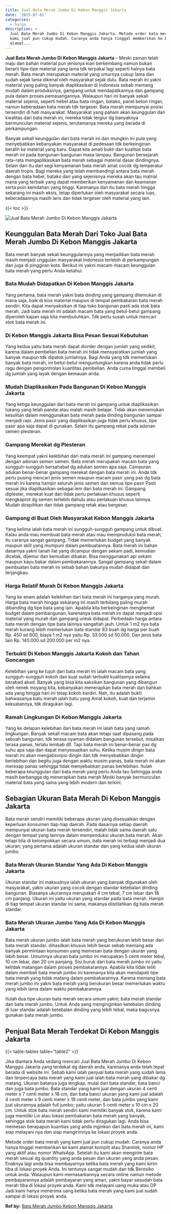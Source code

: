 ```yaml
---
title: Jual Bata Merah Jumbo Di Kebon Manggis Jakarta
date: '2025-07-01'
categories:
  - harga
description: >-
  Jual Bata Merah Jumbo Di Kebon Manggis Jakarta. Metode order bata merah yang
  kami jual pun cukup mudah. Caranya anda hanya tinggal memberikan ke kami
  alamat...
---
```


**Jual Bata Merah Jumbo Di Kebon Manggis Jakarta** – Meski zaman telah maju dan bahan material pun jenisnya kian berkembang namun bukan berarti tipe-tipe material yang lama tdk terpakai lagi seperti halnya bata merah. Bata merah merupakan material yang umurnya cukup lama dan sudah sejak lama dikenal oleh masyarakat sejak dulu. Bata merah ini yakni material yang paling banyak diaplikasikan di Indonesia sebab memang mudah dalam produksinya, gampang untuk mendapatkannya dan gampang pula dalam proses pemasangannya. Walaupun hari ini banyak sekali material sejenis, seperti hebel atau bata ringan, batako, panel beton ringan, namun keberadaan bata merah tdk tergeser. Bata merah mempunyai posisi tersendiri di hati masyarakat. Masyarakat yang paham akan keunggulan dan kwalitas dari bata merah ini, mereka tidak tergiur dg banyaknya bermunculan material sejenis, terutamanya mereka yang berada di perkampungan.

Banyak sekali keunggulan dari bata merah ini dan mungkin ini pula yang menyebabkan kebanyakan masyarakat di pedesaan tdk berkeinginan beralih ke material yang baru. Dapat kita amati bukti dari kualitas bata merah ini pada bangunan-bangunan masa lampau. Bangunan bersejarah rata-rata mengaplikasikan bata merah sebagai material dasar dindingnya. Selain dari itu dari segi kenyamanan bata merah amat cocok dg temperatur daerah tropis. Bagi mereka yang telah membandingi antara bata merah dengan bata hebel, batako dan yang sejenisnya mereka akan tau matrial mana yang terbaik yang dapat memberikan kenyamanan dan keamanan serta poin keindahan yang tinggi. Karenanya dari itu bata merah hingga sekarang ini masih eksis, tetap diperlukan oleh masyarakat secara luas, keberadaannya masih laris dan tidak tergeser oleh material yang lain.

{{< toc >}}

![Jual Bata Merah Jumbo Di Kebon Manggis Jakarta](/images/jual-bata-merah-32.png)

## Keunggulan Bata Merah Dari Toko Jual Bata Merah Jumbo Di Kebon Manggis Jakarta

Bata merah banyak sekali keunggulannya yang menjadikan bata merah masih menjadi unggulan masyarakat Indonesia terlebih di perkampungan dan juga di pinggiran kota. Berikut ini yakni macam-macam keunggulan bata merah yang perlu Anda ketahui.

### Bata Mudah Didapatkan Di Kebon Manggis Jakarta

Yang pertama, bata merah yakni bata dinding yang gampang ditemukan di mana saja, baik di kios material maupun di tempat pembakaran bata merah sendiri. Kita dapat menyaksikan di tiap toko bangunan pasti ada stok bata merah. Jadi bata merah ini adalah macam bata yang betul-betul gampang diperoleh kapan saja kita membutuhkan. Tdk perlu susah untuk mencari stok bata merah ini.

### Di Kebon Manggis Jakarta Bisa Pesan Sesuai Kebutuhan

Yang kedua yaitu bata merah dapat diorder dengan jumlah yang sedikit, karena dalam pembelian bata merah ini tidak mensyaratkan jumlah yang banyak maupun tdk dipatok jumlahnya. Bagi Anda yang tdk memerlukan banyak bata merah, ini betul-betul menguntungkan karena anda tidak perlu ragu dengan pengontrolan kuantitas pembelian. Anda cuma tinggal membeli dg jumlah yang layak dengan kemauan anda.

### Mudah Diaplikasikan Pada Bangunan Di Kebon Manggis Jakarta

Yang ketiga keunggulan dari bata merah ini gampang untuk diaplikasikan tukang yang telah pandai atau malah masih belajar. Tidak akan menemukan kesulitan dalam menggunakan bata merah pada dinding bangunan sampai menjadi rapi. Jenis pasir yang diaplikasikan juga tidak perlu khusus, tipe pasir apa saja dapat di gunakan. Selain itu gampang rekat pada adonan semen plesteran.

### Gampang Merekat dg Plesteran

Yang keempat yakni kelebihan dari mata merah ini gampang menempel dengan adonan semen semen. Bata merah merupakan macam bata yang sungguh-sungguh bersahabat dg adukan semen apa saja. Campuran adukan benar-benar gampang merekat dengan bata merah ini. Anda tdk perlu pusing mencari jenis semen maupun macam pasir yang pas dg bata merah ini karena hampir seluruh jenis semen dan semua tipe pasir Pasti sesuai jika diaplikasikan sebagai lem dari bata merah ini. Gampang diplester, merekat kuat dan tidak perlu perlakuan khusus seperti mengkaprot dg semen terlebih dahulu atau perlakuan khusus lainnya. Mudah dirapihkan dan tidak gampang retak atau bergeser.

### Gampang di Buat Oleh Masyarakat Kebon Manggis Jakarta

Yang kelima ialah bata merah ini sungguh-sungguh gampang untuk dibuat. Kalau anda mau membuat bata merah atau mau memproduksi bata merah, itu caranya sangat gampang. Tidak memerlukan budget yang banyak maupun skill yang mumpuni dalam pembuatannya. Bata merah ini bahan dasarnya yakni tanah liat yang dicampur dengan sekam padi, kemudian dicetak, dijemur dan kemudian dibakar. Bisa menggunakan api sekam maupun kayu bakar dalam pembakarannya. Sangat gampang sekali dalam pembuatan bata merah ini sebab bahan bakunya mudah didapat dan terjangkau.

### Harga Relatif Murah Di Kebon Manggis Jakarta

Yang ke enam adalah kelebihan dari bata merah ini harganya yang murah. Harga bata merah hingga sekarang ini masih terbilang paling murah dibanding dg tipe bata yang lain. Apabila kita berkeinginan menghemat budget dalam pembangunan, karenanya bata merah ini dapat menjadi opsi material yang murah dan gampang untuk didapat. Perbedaan harga antara bata merah dengan tipe bata lainnya sangatlah jauh. Untuk 1 m2 nya bata merah kurang lebih memerlukan bata standar 83 buah dg harga per buah Rp. 450 sd 600, biaya 1 m2 nya yaitu Rp. 33.000 sd 50.000. Dan jenis bata lain Rp. 140.000 sd 200.000 per m2 nya.

### Terbukti Di Kebon Manggis Jakarta Kokoh dan Tahan Goncangan

Kelebihan yang ke tujuh dari bata merah ini ialah macam bata yang sungguh-sungguh kokoh dan kuat sudah terbukti kualitasnya selama berabad abad. Banyak yang bisa kita saksikan bangunan yang dibangun oleh nenek moyang kita, kebanyakan menerapkan bata merah dan bahkan ada yang hingga hari ini tetap kokoh berdiri. Nah, itu adalah bukti bahwasanya batu merah ialah batu yang Amat kokoh, kuat dan terjamin kekuatannya, tdk diragukan lagi.

### Ramah Lingkungan Di Kebon Manggis Jakarta

Yang ke delapan kelebihan dari bata merah ini ialah bata yang ramah lingkungan. Banyak sekali macam bata akan tetapi saat dipasang pada sebuah bangunan, tdk terasa nyaman didalam bangunan tersebut, misalkan terasa panas, terlalu lembab dll. Tapi bata merah ini benar-benar pas dg suhu apa saja dan dapat menyesuaikan suhu. Ketika musim dingin bata merah ini akan mengabsorpsi dingin dan tdk menyebabkan dingin berlebihan dan begitu juga dengan waktu musim panas, bata merah ini akan meresap panas sehingga tidak menyebabkan panas berlebihan. Itulah beberapa keunggulan dari bata merah yang perlu Anda tau Sehingga anda masih berbangga dg menerapkan bata merah Meski banyak bermunculan material bata yang sama yang lebih modern dan terkini.

## Sebagian Ukuran Bata Merah Di Kebon Manggis Jakarta

Bata merah sendiri memiliki beberapa ukuran yang disesuaikan dengan keperluan konsumen tiap-tiap daerah. Pada dasarnya setiap daerah mempunyai ukuran bata merah tersendiri, malah tidak sama daerah satu dengan tempat yang lainnya dalam memproduksi ukuran bata merah. Akan tetapi bila di kelompokkan secara umum, bata merah ini terbagi menjadi dua ukuran; yang pertama adalah ukuran standar dan yang kedua ialah ukuran jumbo.

### Bata Merah Ukuran Standar Yang Ada Di Kebon Manggis Jakarta

Ukuran standar ini maksudnya ialah ukuran yang banyak digunakan oleh masyarakat, yakni ukuran yang cocok dengan standar ketebalan dinding bangunan. Biasanya ukurannya merupakan 4 cm tebal, 7 cm lebar dan 18 cm panjang. Ukuran ini yaitu ukuran yang standar pada bata merah. Hampir di tiap tempat ukuran standar ini sama, makanya diistilahkan dg bata merah standar.

### Bata Merah Ukuran Jumbo Yang Ada Di Kebon Manggis Jakarta

Bata merah ukuran jumbo ialah bata merah yang berukuran lebih besar dari bata merah standar. dihasilkan khusus lebih besar sebab memang ada banyak permintaan konsumen yang memesan bata dengan ukuran yang lebih besar. Umumnya ukuran bata jumbo ini merupakan 5 centi meter tebal, 10 cm lebar, dan 20 cm panjang. Sisi buruk dari bata merah jumbo ini yaitu ketidak matangan dalam proses pembakarannya. Apabila kita tidak teliti dalam membeli bata merah jumbo ini karenanya kita akan mendapati tipe bata merah yang tidak matang dalam pembakarannya. Karena memang bata merah jumbo ini yakni bata merah yang berukuran besar memerlukan waktu yang lebih lama dalam waktu pembakarannya.

Itulah dua tipe ukuran bata merah secara umum yakni; bata merah standar dan bata merah jumbo. Untuk Anda yang menginginkan ketebalan dinding di luar standar adalah ketebalan dinding yang lebih tebal, maka bagusnya gunakan bata merah jumbo.

## Penjual Bata Merah Terdekat Di Kebon Manggis Jakarta

{{< table-tables table="table2" >}}

Jika diantara Anda sedang mencari Jual Bata Merah Jumbo Di Kebon Manggis Jakarta yang terdekat dg daerah anda, karenanya anda telah tepat berada di website ini. Sebab kami ialah penjual bata merah yang sudah lama dan terpercaya bata merah yang kami jual ialah bata merah yang dibakar dg matang. Ukuran batanya juga lengkap, mulai dari bata standar, bata banci dan juga bata jumbo. Bata standar yang kami jual dengan ukuran 4 centi meter x 7 centi meter x 18 cm, dan bata banci ukuran yang kami jual adalah 4 centi meter x 9 centi meter x 19 centi meter, dan bata jumbo yang kami jual ukurannya adalah full jumbo; yaitu ukuran 5 centi meter x 10 cm x 20 cm. Untuk stok bata merah sendiri kami memiliki banyak stok, karena kami juga memiliki Lio atau lokasi pembakaran bata merah yang banyak, sehingga stok bata merah kami tidak perlu diragukan lagi. Anda bisa memesan berapapun kuantias yang anda inginkan dari bata merah ini, kami siap melayani nya dan siap mengirimnya ke lokasi proyek anda.

Metode order bata merah yang kami jual pun cukup mudah. Caranya anda hanya tinggal memberikan ke kami alamat komplit atau Sharelok, nomor HP yang aktif atau nomor WhatsApp. Setelah itu kami akan mengirim bata merah sesuai dg quantity yang anda pesan dan ukuran yang anda pesan. Enaknya lagi anda bisa membayarnya ketika bata merah yang kami kirim tiba di lokasi proyek Anda. Ini tentunya sangat mudah dan tdk Beresiko untuk anda. Walaupun kami memasarkannya secara online namun metode pembayarannya adalah pembayaran yang aman, yakni bayar sesudah bata merah tiba di lokasi proyek anda. Kami tdk melayani uang muka atau DP Jadi kami hanya menerima uang ketika bata merah yang kami jual sudah sampai di lokasi proyek anda.

**Ref by:** [Bata Merah Jumbo Kebon Manggis Jakarta](https://id.wikipedia.org/wiki/Bata)
